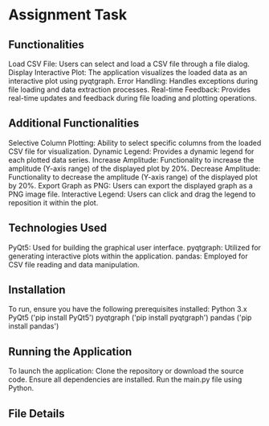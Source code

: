 # Assignment Task
<h2> Functionalities </h2>
Load CSV File: Users can select and load a CSV file through a file dialog.
Display Interactive Plot: The application visualizes the loaded data as an interactive plot using pyqtgraph.
Error Handling: Handles exceptions during file loading and data extraction processes.
Real-time Feedback: Provides real-time updates and feedback during file loading and plotting operations.

<h2>Additional Functionalities</h2>
Selective Column Plotting: Ability to select specific columns from the loaded CSV file for visualization.
Dynamic Legend: Provides a dynamic legend for each plotted data series.
Increase Amplitude: Functionality to increase the amplitude (Y-axis range) of the displayed plot by 20%.
Decrease Amplitude: Functionality to decrease the amplitude (Y-axis range) of the displayed plot by 20%.
Export Graph as PNG: Users can export the displayed graph as a PNG image file.
Interactive Legend: Users can click and drag the legend to reposition it within the plot.

<h2>Technologies Used</h2>
PyQt5: Used for building the graphical user interface.
pyqtgraph: Utilized for generating interactive plots within the application.
pandas: Employed for CSV file reading and data manipulation.

<h2>Installation</h2>
To run, ensure you have the following prerequisites installed:
Python 3.x
PyQt5 ('pip install PyQt5')
pyqtgraph ('pip install pyqtgraph')
pandas ('pip install pandas')

<h2>Running the Application</h2>
To launch the application:
Clone the repository or download the source code.
Ensure all dependencies are installed.
Run the main.py file using Python.

<h2>File Details</h2>

